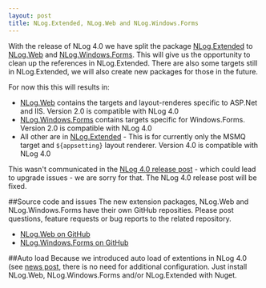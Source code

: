 ```yaml
---
layout: post
title: NLog.Extended, NLog.Web and NLog.Windows.Forms
---
```


With the release of NLog 4.0 we have split the package [NLog.Extended](https://www.nuget.org/packages/NLog.Extended/) to [NLog.Web](https://www.nuget.org/packages/NLog.Web/) and [NLog.Windows.Forms](https://www.nuget.org/packages/NLog.Windows/Forms/). 
This will give us the opportunity to clean up the references in NLog.Extended. 
There are also some targets still in NLog.Extended, we will also create new packages for those in the future.

For now this this will results in:

- [NLog.Web](https://www.nuget.org/packages/NLog.Web/) contains the targets and layout-renderes specific to ASP.Net and IIS. Version 2.0 is compatible with NLog 4.0
- [NLog.Windows.Forms](https://www.nuget.org/packages/NLog.Windows/Forms/) contains targets specific for Windows.Forms. Version 2.0 is compatible with NLog 4.0
- All other are in [NLog.Extended](https://www.nuget.org/packages/NLog.Extended/) - This is for currently only the MSMQ target and `${appsetting}` layout renderer. Version 4.0 is compatible with NLog 4.0


This wasn't communicated in the [NLog 4.0 release post](http://nlog-project.org/2015/06/09/nlog-4-has-been-released.html) - which could lead to upgrade issues - we are sorry for that. The NLog 4.0 release post will be fixed.


##Source code and issues
The new extension packages, NLog.Web and NLog.Windows.Forms have their own GitHub reposities. Please post questions, feature requests or bug reports to the related repository. 

* [NLog.Web on GitHub](https://github.com/NLog/NLog.Web)
* [NLog.Windows.Forms on GitHub](https://github.com/NLog/NLog.Windows.Forms)


##Auto load
Because we introduced auto load of extentions in NLog 4.0 (see [news post](http://nlog-project.org/2015/06/09/nlog-4-has-been-released.html#auto-load-extensions), there is no need for additional configuration. Just install NLog.Web, NLog.Windows.Forms and/or NLog.Extended with Nuget. 
